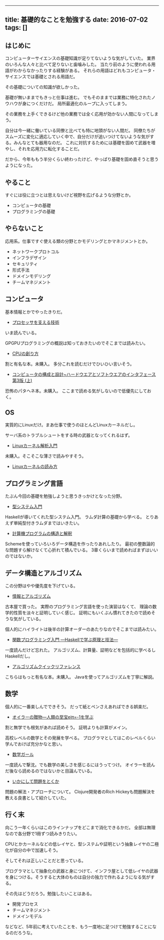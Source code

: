 ------------------
title: 基礎的なことを勉強する
date: 2016-07-02
tags: []
------------------

## はじめに

コンピューターサイエンスの基礎知識が足りてないような気がしていた。
業界のいろんな人々と比べて足りないと歯噛みした。
当たり前のように使われる用語がわからなかったりする経験がある。
それらの用語はどれもコンピュータ・サイエンスでは基礎とされる用語だ。

その基礎についての知識が欲しかった。

基礎が無いままでもきっと仕事は進む。
でもそのままでは業務に特化されたノウハウが身につくだけだ。
局所最適化のループに入ってしまう。

その業務を上手くできるけど他の業務では全く応用が効かない人間になってしまう。

自分は今一緒に働いている同僚と比べても特に地頭がない人間だ。
同僚たちがスムーズに変化に適応していく中で、自分だけが追いつけてないような気がする。みんなとても器用なのだ。
これに対抗するためには基礎を固めて武器を増やし、それを応用力に転化することだ。

だから、今年ももう半分くらい終わったけど、やっぱり基礎を固め直そうと思うようになった。

## やること

すぐには役に立つとは思えないけど視野を広げるような分野とか。

- コンピュータの基礎
- プログラミングの基礎

## やらないこと

応用系。仕事ですぐ使える類の分野とかモデリングとかマネジメントとか。

- ネットワークプロトコル
- インフラデザイン
- セキュリティ
- 形式手法
- ドメインモデリング
- チームマネジメント

## コンピュータ

基本情報とかでやったきりだ。

- [プロセッサを支える技術](https://www.amazon.co.jp/dp/4774145211/)

いま読んでいる。

GPGPUプログラミングの概説は知っておきたいのでそこまでは読みたい。

- [CPUの創り方](https://www.amazon.co.jp/dp/4839909865/)

割と有名な本。未購入。
多分これを読むだけでひいひい言いそう。

- [コンピュータの構成と設計~ハードウエアとソフトウエアのインタフェース 第3版 (上)](https://www.amazon.co.jp/dp/482228266X)

恐怖のパタヘネ本。未購入。
ここまで読める気がしないので低優先にしておく。

## OS

実質的にLinuxだけ。まあ仕事で使うのほとんどLinuxカーネルだし。

サーバ系のトラブルシュートをする時の武器となってくれるはず。

- [Linuxカーネル解析入門](https://www.amazon.co.jp/dp/4777516156)

未購入。そこそこな薄さで読みやすそう。

- [Linuxカーネルの読み方](http://image.gihyo.co.jp/assets/files/event/2008/24svr/report/2-24svr-TechMTG-ito.pdf)

## プログラミング言語

たぶん今回の基礎を勉強しようと思うきっかけとなった分野。

- [型システム入門](https://www.amazon.co.jp/dp/4274069117/)

Haskellが導いてくれた型システム入門。
ラムダ計算の基礎から学べる。
とりあえず単純型付きラムダまではいきたい。

- [計算機プログラムの構造と解釈](https://www.amazon.co.jp/dp/489471163X/)

Schemeを使っていろいろデータ構造を作ったりあれしたり。
最初の整数論的な問題すら解けなくて心折れて積んでいる。
3章くらいまで読めればまずはいいのではないか。

## データ構造とアルゴリズム

この分野はやや優先度を下げている。

- [情報とアルゴリズム](https://www.amazon.co.jp/dp/4627702515/)

古本屋で買った。
実際のプログラミング言語を使った演習はなくて、
理論の数学的性質を淡々と証明していく感じ。
証明にもいくぶん慣れてきたので読めそうな気がしている。

個人的にハイライトは後半の計算オーダーのあたりなのでそこまでは読みたい。

- [関数プログラミング入門 ―Haskellで学ぶ原理と技法―](https://www.amazon.co.jp/dp/427406896X/)

一度読んだけど忘れた。
アルゴリズム、計算量、証明などを包括的に学べるしHaskellだし。

- [アルゴリズムクイックリファレンス](https://www.amazon.co.jp/dp/4873114284)

こちらはもっと有名な本。未購入。
Javaを使ってアルゴリズムを丁寧に解説。

## 数学

個人的に一番楽しんでできそう。
だって紙とペンさえあればできる娯楽だ。

- [オイラーの贈物―人類の至宝eiπ=-1を学ぶ](https://www.amazon.co.jp/dp/448601863X)

割と無学でも根気があれば読めそう。
証明よりも計算がメイン。

高校レベルの数学とその発展を学べる。
プログラマとしてはこのレベルくらい学んでおけば充分かなと思い。

- [数学ガール](https://www.amazon.co.jp/dp/4797341378/)

一度読んで撃沈。でも数学の美しさを感じるにはうってつけ。
オイラーを読んだ後なら読めるのではないかと目論んでいる。

- [いかにして問題をとくか](https://www.amazon.co.jp/dp/4621045938)

問題の解法・アプローチについて。
Clojure開発者のRich Hickeyも問題解決を教える良書として紹介していた。

## 行く末

向こう一年くらいはこのラインナップをどこまで消化できるかだ。
全部は無理なので各分野で1冊ずつ読みきりたい。

CPUとかカーネルなどの低レイヤと、型システムや証明という抽象レイヤの二極化が自分の中で加速しそう。

そしてそれは正しいことだと思っている。

プログラマとして抽象化の武器と身につけて、インフラ屋として低レイヤの武器を身につける。そうすると大体のものは自分の独力で作れるようになる気がする。

その先はどうだろう。勉強したいことはある。

- 開発プロセス
- チームマネジメント
- ドメインモデル

などなど、5年前に考えていたことを、もう一度地に足つけて勉強することになるのだろうな。
